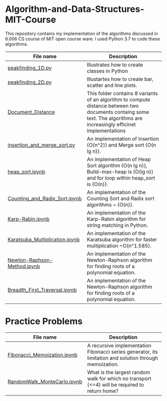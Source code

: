 # Algorithm-and-Data-Structures-MIT-Course
This repository contains my implementation of the algorithms discussed in 6.006 CS course of MIT open course ware. I used Python 3.7 to code these algorithms.  

| **File name** | **Description** |
| ------------- | ------------- |
| [peakfinding_1D.py](https://github.com/neerajkumarvaid/Algorithms-and-Data-Structures/blob/master/peakfinding_1D.py) | Illustrates how to create classes in Python  |
| [peakfinding_2D.py](https://github.com/neerajkumarvaid/Algorithms-and-Data-Structures/blob/master/peakfinding_2D.py) | Illustartes how to create bar, scatter and line plots. |
| [Document_Distance](https://github.com/neerajkumarvaid/Algorithms-and-Data-Structures/tree/master/Document_Distance) | This folder contains 8 variants of an algorithm to compute distance between two documents containg some text. The algorithms are increasingly efficinet implementations|
| [insertion_and_merge_sort.py](https://github.com/neerajkumarvaid/Algorithms-and-Data-Structures/tree/master/insertion_and_merge_sort.py) | An implementation of Insertion {O(n^2)} and Merge sort {O(n lg n)}.|
| [heap_sort.ipynb](https://github.com/neerajkumarvaid/Algorithms-and-Data-Structures/tree/master/heap_sort.ipynb) | An implementation of Heap Sort algorithm {O(n lg n)}, Build-max-heap is {O(lg n)} and for loop within heap_sort is {O(n)}.|
| [Counting_and_Radix_Sort.ipynb](https://github.com/neerajkumarvaid/Algorithms-and-Data-Structures/tree/master/Counting_and_Radix_Sort.ipynb) | An implementation of the Counting Sort and Radix sort algorithms ~ {O(n)}.|
| [Karp-Rabin.ipynb](https://github.com/neerajkumarvaid/Algorithms-and-Data-Structures/tree/master/Karp-Rabin.ipynb) | An implementation of the Karp-Rabin algorithm for string matching in Python.|
| [Karatsuba_Multiplication.ipynb](https://github.com/neerajkumarvaid/Algorithms-and-Data-Structures/tree/master/Karatsuba_Multiplication.ipynb) | An implementation of the Karatsuba algorithm for faster multiplication ~O(n^1.585).|
 | [Newton-Raphson-Method.ipynb](https://github.com/neerajkumarvaid/Algorithms-and-Data-Structures/tree/master/Newton-Raphson-Method.ipynb) | An implementation of the Newton-Raphson algorithm for finding roots of a polynomial equation.|
 | [Breadth_First_Traversal.ipynb](https://github.com/neerajkumarvaid/Algorithms-and-Data-Structures/tree/master/Breadth_First_Traversal.ipynb) | An implementation of the Newton-Raphson algorithm for finding roots of a polynomial equation.|
 

# Practice Problems
| **File name** | **Description** |
| ------------- | ------------- |
| [Fibonacci_Memoization.ipynb](https://github.com/neerajkumarvaid/Algorithms-and-Data-Structures/tree/master/Fibonacci_Memoization.ipynb) | A recursive implementation Fibonacci series generator, its limitation and solution through memoization.|
| [RandomWalk_MonteCarlo.ipynb](https://github.com/neerajkumarvaid/Algorithms-and-Data-Structures/tree/master/RandomWalk_MonteCarlo.ipynb) | What is the largest random walk for which no transport (<=4) will be required to return home?|

